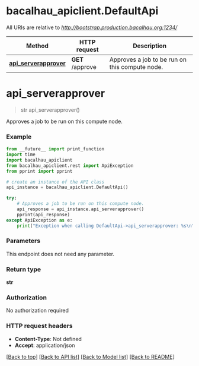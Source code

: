 # bacalhau_apiclient.DefaultApi

All URIs are relative to *http://bootstrap.production.bacalhau.org:1234/*

Method | HTTP request | Description
------------- | ------------- | -------------
[**api_serverapprover**](DefaultApi.md#api_serverapprover) | **GET** /approve | Approves a job to be run on this compute node.

# **api_serverapprover**
> str api_serverapprover()

Approves a job to be run on this compute node.

### Example
```python
from __future__ import print_function
import time
import bacalhau_apiclient
from bacalhau_apiclient.rest import ApiException
from pprint import pprint

# create an instance of the API class
api_instance = bacalhau_apiclient.DefaultApi()

try:
    # Approves a job to be run on this compute node.
    api_response = api_instance.api_serverapprover()
    pprint(api_response)
except ApiException as e:
    print("Exception when calling DefaultApi->api_serverapprover: %s\n" % e)
```

### Parameters
This endpoint does not need any parameter.

### Return type

**str**

### Authorization

No authorization required

### HTTP request headers

 - **Content-Type**: Not defined
 - **Accept**: application/json

[[Back to top]](#) [[Back to API list]](../README.md#documentation-for-api-endpoints) [[Back to Model list]](../README.md#documentation-for-models) [[Back to README]](../README.md)

